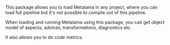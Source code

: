 This package allows you to load Metalama in any project, where you can load full pipeline but it's not possible to compile out of this pipeline.

When loading and running Metalama using this package, you can get object model of aspects, advices, transformations, diagnostics etc.

It also allows you to do code metrics.